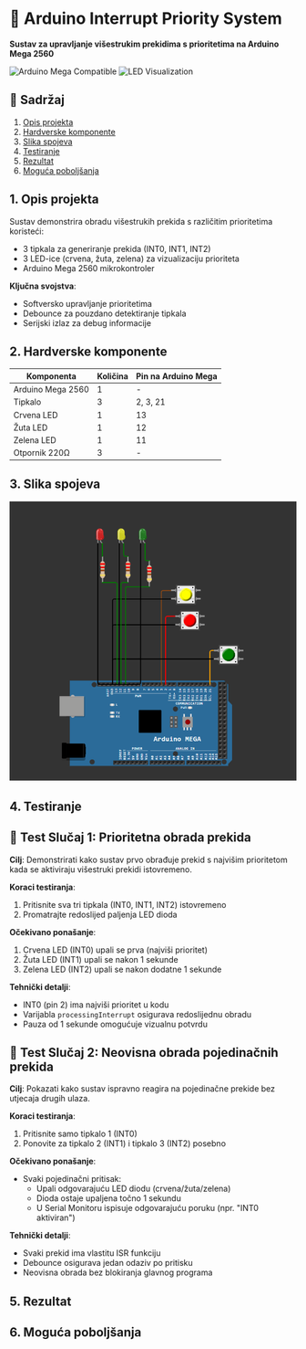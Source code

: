 # 🚦 Arduino Interrupt Priority System

**Sustav za upravljanje višestrukim prekidima s prioritetima na Arduino Mega 2560**

![Arduino Mega Compatible](https://img.shields.io/badge/Platform-Arduino_Mega_2560-blue)
![LED Visualization](<https://img.shields.io/badge/Visualization-3_LEDs_(RGB)-yellowgreen>)

## 📖 Sadržaj

1. [Opis projekta](#opis-projekta)
2. [Hardverske komponente](#hardverske-komponente)
3. [Slika spojeva](#slika-spojeva)
4. [Testiranje](#testiranje)
5. [Rezultat](#rezultat)
6. [Moguća poboljšanja](#moguca-poboljsanja)

## <a name="opis-projekta"></a>1. Opis projekta

Sustav demonstrira obradu višestrukih prekida s različitim prioritetima koristeći:

- 3 tipkala za generiranje prekida (INT0, INT1, INT2)
- 3 LED-ice (crvena, žuta, zelena) za vizualizaciju prioriteta
- Arduino Mega 2560 mikrokontroler

**Ključna svojstva**:

- Softversko upravljanje prioritetima
- Debounce za pouzdano detektiranje tipkala
- Serijski izlaz za debug informacije

## <a name="hardverske-komponente"></a>2. Hardverske komponente

| Komponenta        | Količina | Pin na Arduino Mega |
| ----------------- | -------- | ------------------- |
| Arduino Mega 2560 | 1        | -                   |
| Tipkalo           | 3        | 2, 3, 21            |
| Crvena LED        | 1        | 13                  |
| Žuta LED          | 1        | 12                  |
| Zelena LED        | 1        | 11                  |
| Otpornik 220Ω     | 3        | -                   |

## <a name="slika-spojeva"></a> 3. Slika spojeva

![Wiring Diagram](Prekidi.png)

## 4. <a name="testiranje"></a>Testiranje

## 📌 Test Slučaj 1: Prioritetna obrada prekida

**Cilj**:
Demonstrirati kako sustav prvo obrađuje prekid s najvišim prioritetom kada se aktiviraju višestruki prekidi istovremeno.

**Koraci testiranja**:

1. Pritisnite sva tri tipkala (INT0, INT1, INT2) istovremeno
2. Promatrajte redoslijed paljenja LED dioda

**Očekivano ponašanje**:

1. Crvena LED (INT0) upali se prva (najviši prioritet)
2. Žuta LED (INT1) upali se nakon 1 sekunde
3. Zelena LED (INT2) upali se nakon dodatne 1 sekunde

**Tehnički detalji**:

- INT0 (pin 2) ima najviši prioritet u kodu
- Varijabla `processingInterrupt` osigurava redoslijednu obradu
- Pauza od 1 sekunde omogućuje vizualnu potvrdu

## 📌 Test Slučaj 2: Neovisna obrada pojedinačnih prekida

**Cilj**:
Pokazati kako sustav ispravno reagira na pojedinačne prekide bez utjecaja drugih ulaza.

**Koraci testiranja**:

1. Pritisnite samo tipkalo 1 (INT0)
2. Ponovite za tipkalo 2 (INT1) i tipkalo 3 (INT2) posebno

**Očekivano ponašanje**:

- Svaki pojedinačni pritisak:
  - Upali odgovarajuću LED diodu (crvena/žuta/zelena)
  - Dioda ostaje upaljena točno 1 sekundu
  - U Serial Monitoru ispisuje odgovarajuću poruku (npr. "INT0 aktiviran")

**Tehnički detalji**:

- Svaki prekid ima vlastitu ISR funkciju
- Debounce osigurava jedan odaziv po pritisku
- Neovisna obrada bez blokiranja glavnog programa

## 5. <a name="rezultat"></a>Rezultat

## 6. <a name="moguca-poboljsanja"></a>Moguća poboljšanja
